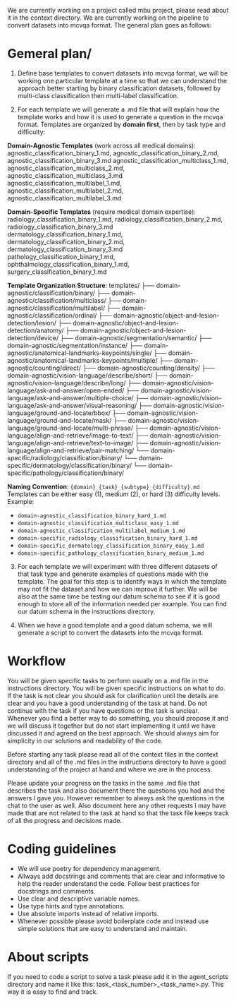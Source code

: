 We are currently working on  a project called mbu project, please read about it in the context directory. We are currently working on the pipeline to convert datasets into mcvqa format. The general plan goes as follows: 

# Gemeral plan/
1. Define base templates to convert datasets into mcvqa format, we will be working one particular template at a time so that we can understand the approach better starting by binary classification datasets, followed by multi-class classification then multi-label classification. 

2. For each template we will generate a .md file that will explain how the template works and how it is used to generate a question in the mcvqa format. Templates are organized by **domain first**, then by task type and difficulty:

**Domain-Agnostic Templates** (work across all medical domains):
agnostic_classification_binary_1.md, agnostic_classification_binary_2.md, agnostic_classification_binary_3.md
agnostic_classification_multiclass_1.md, agnostic_classification_multiclass_2.md, agnostic_classification_multiclass_3.md
agnostic_classification_multilabel_1.md, agnostic_classification_multilabel_2.md, agnostic_classification_multilabel_3.md

**Domain-Specific Templates** (require medical domain expertise):
radiology_classification_binary_1.md, radiology_classification_binary_2.md, radiology_classification_binary_3.md
dermatology_classification_binary_1.md, dermatology_classification_binary_2.md, dermatology_classification_binary_3.md
pathology_classification_binary_1.md, ophthalmology_classification_binary_1.md, surgery_classification_binary_1.md

**Template Organization Structure**:
templates/
├── domain-agnostic/classification/binary/
├── domain-agnostic/classification/multiclass/
├── domain-agnostic/classification/multilabel/
├── domain-agnostic/classification/ordinal/
├── domain-agnostic/object-and-lesion-detection/lesion/
├── domain-agnostic/object-and-lesion-detection/anatomy/
├── domain-agnostic/object-and-lesion-detection/device/
├── domain-agnostic/segmentation/semantic/
├── domain-agnostic/segmentation/instance/
├── domain-agnostic/anatomical-landmarks-keypoints/single/
├── domain-agnostic/anatomical-landmarks-keypoints/multiple/
├── domain-agnostic/counting/direct/
├── domain-agnostic/counting/density/
├── domain-agnostic/vision-language/describe/short/
├── domain-agnostic/vision-language/describe/long/
├── domain-agnostic/vision-language/ask-and-answer/open-ended/
├── domain-agnostic/vision-language/ask-and-answer/multiple-choice/
├── domain-agnostic/vision-language/ask-and-answer/visual-reasoning/
├── domain-agnostic/vision-language/ground-and-locate/bbox/
├── domain-agnostic/vision-language/ground-and-locate/mask/
├── domain-agnostic/vision-language/ground-and-locate/multi-phrase/
├── domain-agnostic/vision-language/align-and-retrieve/image-to-text/
├── domain-agnostic/vision-language/align-and-retrieve/text-to-image/
├── domain-agnostic/vision-language/align-and-retrieve/pair-matching/
└── domain-specific/radiology/classification/binary/
└── domain-specific/dermatology/classification/binary/
└── domain-specific/pathology/classification/binary/

**Naming Convention**: `{domain}_{task}_{subtype}_{difficulty}.md`
Templates can be either easy (1), medium (2), or hard (3) difficulty levels.
Example: 
- `domain-agnostic_classification_binary_hard_1.md`
- `domain-agnostic_classification_multiclass_easy_1.md`
- `domain-agnostic_classification_multilabel_medium_1.md`
- `domain-specific_radiology_classification_binary_hard_1.md`
- `domain-specific_dermatology_classification_binary_easy_1.md`
- `domain-specific_pathology_classification_binary_medium_1.md`

3. For each template we will experiment with three different datasets of that task type and generate examples of questions made with the template. The goal for this step is to identify ways in which the template may not fit the dataset and how we can improve it further. We will be also at the same time be testing our datum schema to see if it is good enough to store all of the information needed per example. You can find our datum schema in the instructions directory.

4. When we have a good template and a good datum schema, we will generate a script to convert the datasets into the mcvqa format. 


# Workflow
You will be given specific tasks to perform usually on a .md file in the instructions directory. You will be given specific instructions on what to do. If the task is not clear you should ask for clarification until the details are clear and you have a good understanding of the task at hand. Do not continue with the task if you have questions or the task is unclear. Whenever you find a better way to do something, you should propose it and we will discuss it together but do not start implementing it until we have discussed it and agreed on the best approach. We should always aim for simplicity in our solutions and readability of the code.

Before starting any task please read all of the context files in the context directory and all of the .md files in the instructions directory to have a good understanding of the project at hand and where we are in the process.

Please update your progress on the tasks in the same .md file that describes the task and also document there the questions you had and the answers I gave you. However remember to always ask the questions in the chat to the user as well.  Also document here any other requests I may have made that are not related to the task at hand so that the task file keeps track of all the progress and decisions made.

# Coding guidelines
- We will use poetry for dependency management. 
- Allways add docstrings and comments that are clear and informative to help the reader understand the code. Follow best practices for docstrings and comments.
- Use clear and descriptive variable names.
- Use type hints and type annotations.
- Use absolute imports instead of relative imports.
- Whenever possible please avoid boilerplate code and instead use simple solutions that are easy to understand and maintain.

# About scripts
If you need to code a script to solve a task please add it in the agent_scripts directory and name it like this: task_<task_number>_<task_name>.py. This way it is easy to find and track. 